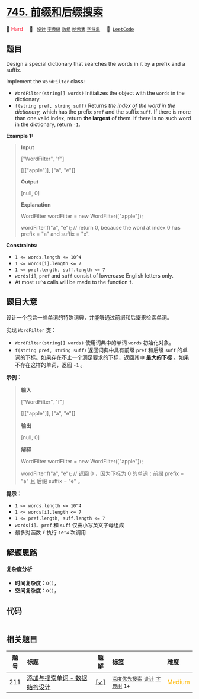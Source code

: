 # [745. 前缀和后缀搜索](https://leetcode.com/problems/prefix-and-suffix-search)

🔴 <font color=#ff334b>Hard</font>&emsp; 🔖&ensp; [`设计`](/tag/design.md) [`字典树`](/tag/trie.md) [`数组`](/tag/array.md) [`哈希表`](/tag/hash-table.md) [`字符串`](/tag/string.md)&emsp; 🔗&ensp;[`LeetCode`](https://leetcode.com/problems/prefix-and-suffix-search)

## 题目

Design a special dictionary that searches the words in it by a prefix and a
suffix.

Implement the `WordFilter` class:

  * `WordFilter(string[] words)` Initializes the object with the `words` in the dictionary.
  * `f(string pref, string suff)` Returns _the index of the word in the dictionary,_ which has the prefix `pref` and the suffix `suff`. If there is more than one valid index, return **the largest** of them. If there is no such word in the dictionary, return `-1`.



**Example 1:**

> 
> 
> 
> 
> 
> **Input**
> 
> ["WordFilter", "f"]
> 
> [[["apple"]], ["a", "e"]]
> 
> **Output**
> 
> [null, 0]
> 
> **Explanation**
> 
> WordFilter wordFilter = new WordFilter(["apple"]);
> 
> wordFilter.f("a", "e"); // return 0, because the word at index 0 has prefix = "a" and suffix = "e".

**Constraints:**

  * `1 <= words.length <= 10^4`
  * `1 <= words[i].length <= 7`
  * `1 <= pref.length, suff.length <= 7`
  * `words[i]`, `pref` and `suff` consist of lowercase English letters only.
  * At most `10^4` calls will be made to the function `f`.


## 题目大意

设计一个包含一些单词的特殊词典，并能够通过前缀和后缀来检索单词。

实现 `WordFilter` 类：

  * `WordFilter(string[] words)` 使用词典中的单词 `words` 初始化对象。
  * `f(string pref, string suff)` 返回词典中具有前缀 `pref` 和后缀 `suff` 的单词的下标。如果存在不止一个满足要求的下标，返回其中 **最大的下标** 。如果不存在这样的单词，返回 `-1` 。



**示例：**

> 
> 
> 
> 
> 
> **输入**
> 
> ["WordFilter", "f"]
> 
> [[["apple"]], ["a", "e"]]
> 
> **输出**
> 
> [null, 0]
> 
> **解释**
> 
> WordFilter wordFilter = new WordFilter(["apple"]);
> 
> wordFilter.f("a", "e"); // 返回 0 ，因为下标为 0 的单词：前缀 prefix = "a" 且 后缀 suffix = "e" 。
> 
> 



**提示：**

  * `1 <= words.length <= 10^4`
  * `1 <= words[i].length <= 7`
  * `1 <= pref.length, suff.length <= 7`
  * `words[i]`、`pref` 和 `suff` 仅由小写英文字母组成
  * 最多对函数 `f` 执行 `10^4` 次调用


## 解题思路

#### 复杂度分析

- **时间复杂度**：`O()`，
- **空间复杂度**：`O()`，

## 代码

```javascript

```

## 相关题目

<!-- prettier-ignore -->
| 题号 | 标题 | 题解 | 标签 | 难度 |
| :------: | :------ | :------: | :------ | :------ |
| 211 | [添加与搜索单词 - 数据结构设计](https://leetcode.com/problems/design-add-and-search-words-data-structure) | [[✓]](/problem/0211.md) |  [`深度优先搜索`](/tag/depth-first-search.md) [`设计`](/tag/design.md) [`字典树`](/tag/trie.md) `1+` | <font color=#ffb800>Medium</font> |